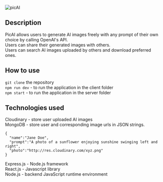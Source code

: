 ![picAI](https://github.com/millie178/dall-e/assets/81370382/5ed703ab-d022-476b-8465-88d9528e83a7)
## Description
  PicAI allows users to generate AI images freely with any prompt of their own choice by calling OpenAI's API.  
  Users can share their generated images with others.  
  Users can search AI images uploaded by others and download preferred ones.   
## How to use
  ```git clone``` the repository  
  ```npm run dev``` - to run the application in the client folder  
  ```npm start``` - to run the application in the server folder  
## Technologies used
  Cloudinary - store user uploaded AI images  
  MongoDB - store user and corresponding image urls in JSON strings. 
  ```
  {
    "name":"Jane Doe",
    "prompt":"A photo of a sunflower enjoying sunshine swinging left and right",
    "photo":"http://res.cloudinary.com/xyz.png"
  }
  ```
  Express.js - Node.js framework  
  React.js - Javascript library  
  Node.js - backend JavaScript runtime environment  
